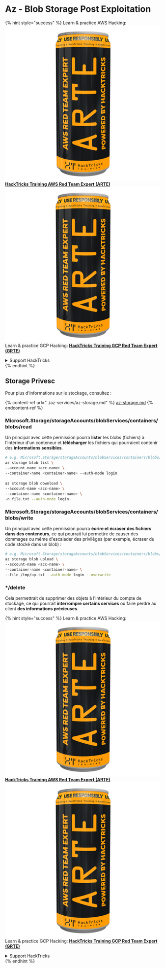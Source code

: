 # Az - Blob Storage Post Exploitation

{% hint style="success" %}
Learn & practice AWS Hacking:<img src="../../../.gitbook/assets/image (1) (1) (1).png" alt="" data-size="line">[**HackTricks Training AWS Red Team Expert (ARTE)**](https://training.hacktricks.xyz/courses/arte)<img src="../../../.gitbook/assets/image (1) (1) (1).png" alt="" data-size="line">\
Learn & practice GCP Hacking: <img src="../../../.gitbook/assets/image (2).png" alt="" data-size="line">[**HackTricks Training GCP Red Team Expert (GRTE)**<img src="../../../.gitbook/assets/image (2).png" alt="" data-size="line">](https://training.hacktricks.xyz/courses/grte)

<details>

<summary>Support HackTricks</summary>

* Check the [**subscription plans**](https://github.com/sponsors/carlospolop)!
* **Join the** 💬 [**Discord group**](https://discord.gg/hRep4RUj7f) or the [**telegram group**](https://t.me/peass) or **follow** us on **Twitter** 🐦 [**@hacktricks\_live**](https://twitter.com/hacktricks_live)**.**
* **Share hacking tricks by submitting PRs to the** [**HackTricks**](https://github.com/carlospolop/hacktricks) and [**HackTricks Cloud**](https://github.com/carlospolop/hacktricks-cloud) github repos.

</details>
{% endhint %}

## Storage Privesc

Pour plus d'informations sur le stockage, consultez :

{% content-ref url="../az-services/az-storage.md" %}
[az-storage.md](../az-services/az-storage.md)
{% endcontent-ref %}

### Microsoft.Storage/storageAccounts/blobServices/containers/blobs/read

Un principal avec cette permission pourra **lister** les blobs (fichiers) à l'intérieur d'un conteneur et **télécharger** les fichiers qui pourraient contenir des **informations sensibles**.
```bash
# e.g. Microsoft.Storage/storageAccounts/blobServices/containers/blobs/read
az storage blob list \
--account-name <acc-name> \
--container-name <container-name> --auth-mode login

az storage blob download \
--account-name <acc-name> \
--container-name <container-name> \
-n file.txt --auth-mode login
```
### Microsoft.Storage/storageAccounts/blobServices/containers/blobs/write

Un principal avec cette permission pourra **écrire et écraser des fichiers dans des conteneurs**, ce qui pourrait lui permettre de causer des dommages ou même d'escalader des privilèges (par exemple, écraser du code stocké dans un blob) :
```bash
# e.g. Microsoft.Storage/storageAccounts/blobServices/containers/blobs/write
az storage blob upload \
--account-name <acc-name> \
--container-name <container-name> \
--file /tmp/up.txt --auth-mode login --overwrite
```
### \*/delete

Cela permettrait de supprimer des objets à l'intérieur du compte de stockage, ce qui pourrait **interrompre certains services** ou faire perdre au client **des informations précieuses**.

{% hint style="success" %}
Learn & practice AWS Hacking:<img src="../../../.gitbook/assets/image (1) (1) (1).png" alt="" data-size="line">[**HackTricks Training AWS Red Team Expert (ARTE)**](https://training.hacktricks.xyz/courses/arte)<img src="../../../.gitbook/assets/image (1) (1) (1).png" alt="" data-size="line">\
Learn & practice GCP Hacking: <img src="../../../.gitbook/assets/image (2).png" alt="" data-size="line">[**HackTricks Training GCP Red Team Expert (GRTE)**<img src="../../../.gitbook/assets/image (2).png" alt="" data-size="line">](https://training.hacktricks.xyz/courses/grte)

<details>

<summary>Support HackTricks</summary>

* Check the [**subscription plans**](https://github.com/sponsors/carlospolop)!
* **Join the** 💬 [**Discord group**](https://discord.gg/hRep4RUj7f) or the [**telegram group**](https://t.me/peass) or **follow** us on **Twitter** 🐦 [**@hacktricks\_live**](https://twitter.com/hacktricks_live)**.**
* **Share hacking tricks by submitting PRs to the** [**HackTricks**](https://github.com/carlospolop/hacktricks) and [**HackTricks Cloud**](https://github.com/carlospolop/hacktricks-cloud) github repos.

</details>
{% endhint %}
